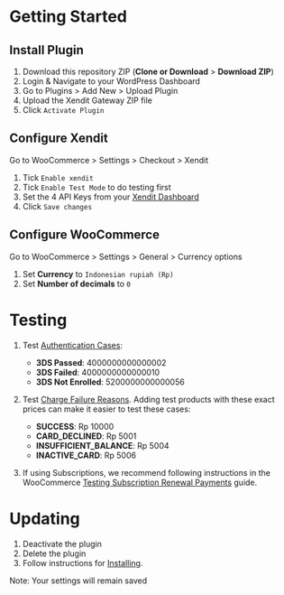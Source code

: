 # Getting Started

## Install Plugin
1. Download this repository ZIP (**Clone or Download** > **Download ZIP**)
1. Login & Navigate to your WordPress Dashboard
1. Go to Plugins > Add New > Upload Plugin
1. Upload the Xendit Gateway ZIP file
1. Click `Activate Plugin`

## Configure Xendit
Go to WooCommerce > Settings > Checkout > Xendit
1. Tick `Enable xendit`
1. Tick `Enable Test Mode` to do testing first
1. Set the 4 API Keys from your [Xendit Dashboard](https://dashboard.xendit.co/dashboard/settings/developer)
1. Click `Save changes`

## Configure WooCommerce
Go to WooCommerce > Settings > General > Currency options
1. Set **Currency** to `Indonesian rupiah (Rp)`
1. Set **Number of decimals** to `0`

# Testing
1. Test [Authentication Cases](https://dashboard.xendit.co/docs/testing-payments#cards-authentication):
    + **3DS Passed**: 4000000000000002
    + **3DS Failed**: 4000000000000010
    + **3DS Not Enrolled**: 5200000000000056

1. Test [Charge Failure Reasons](https://dashboard.xendit.co/docs/testing-payments#cards-authorization). Adding test products with these exact prices can make it easier to test these cases:
    + **SUCCESS**: Rp 10000
    + **CARD_DECLINED**: Rp 5001
    + **INSUFFICIENT_BALANCE**: Rp 5004
    + **INACTIVE_CARD**: Rp 5006
    
1. If using Subscriptions, we recommend following instructions in the WooCommerce [Testing Subscription Renewal Payments](https://docs.woocommerce.com/document/testing-subscription-renewal-payments/) guide.

# Updating
1. Deactivate the plugin
1. Delete the plugin
1. Follow instructions for [Installing](#installing).

Note: Your settings will remain saved

